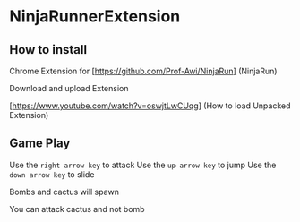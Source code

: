 # NinjaRunnerExtension

## How to install

Chrome Extension for [https://github.com/Prof-Awi/NinjaRun] (NinjaRun)

Download and upload Extension

[https://www.youtube.com/watch?v=oswjtLwCUqg] (How to load Unpacked Extension)


## Game Play

Use the `right arrow key` to attack
Use the `up arrow key` to jump
Use the `down arrow key` to slide

Bombs and cactus will spawn

You can attack cactus and not bomb
